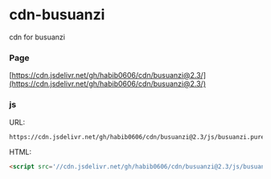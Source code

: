 # cdn-busuanzi
cdn for busuanzi

### Page

[https://cdn.jsdelivr.net/gh/habib0606/cdn/busuanzi@2.3/](https://cdn.jsdelivr.net/gh/habib0606/cdn/busuanzi@2.3/)

### js


URL:

```md
https://cdn.jsdelivr.net/gh/habib0606/cdn/busuanzi@2.3/js/busuanzi.pure.mini.js
```

HTML:

```html
<script src='//cdn.jsdelivr.net/gh/habib0606/cdn/busuanzi@2.3/js/busuanzi.pure.mini.js'></script>
```
